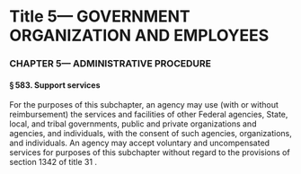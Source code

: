 
# Title 5— GOVERNMENT ORGANIZATION AND EMPLOYEES
### CHAPTER 5— ADMINISTRATIVE PROCEDURE
#### § 583. Support services

For the purposes of this subchapter, an agency may use (with or without reimbursement) the services and facilities of other Federal agencies, State, local, and tribal governments, public and private organizations and agencies, and individuals, with the consent of such agencies, organizations, and individuals. An agency may accept voluntary and uncompensated services for purposes of this subchapter without regard to the provisions of section 1342 of title 31 .
